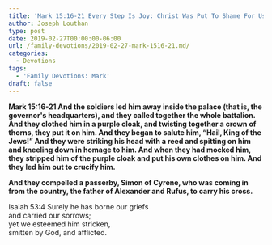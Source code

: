```yaml
---
title: 'Mark 15:16-21 Every Step Is Joy: Christ Was Put To Shame For Us'
author: Joseph Louthan
type: post
date: 2019-02-27T00:00:00-06:00
url: /family-devotions/2019-02-27-mark-1516-21.md/
categories:
  - Devotions
tags:
  - 'Family Devotions: Mark'
draft: false
---
```


**Mark 15:16-21 And the soldiers led him away inside the palace (that is, the governor's headquarters), and they called together the whole battalion. And they clothed him in a purple cloak, and twisting together a crown of thorns, they put it on him. And they began to salute him, “Hail, King of the Jews!” And they were striking his head with a reed and spitting on him and kneeling down in homage to him. And when they had mocked him, they stripped him of the purple cloak and put his own clothes on him. And they led him out to crucify him.**

**And they compelled a passerby, Simon of Cyrene, who was coming in from the country, the father of Alexander and Rufus, to carry his cross.**

Isaiah 53:4
	Surely he has borne our griefs  
		and carried our sorrows;  
	yet we esteemed him stricken,  
		smitten by God, and afflicted.